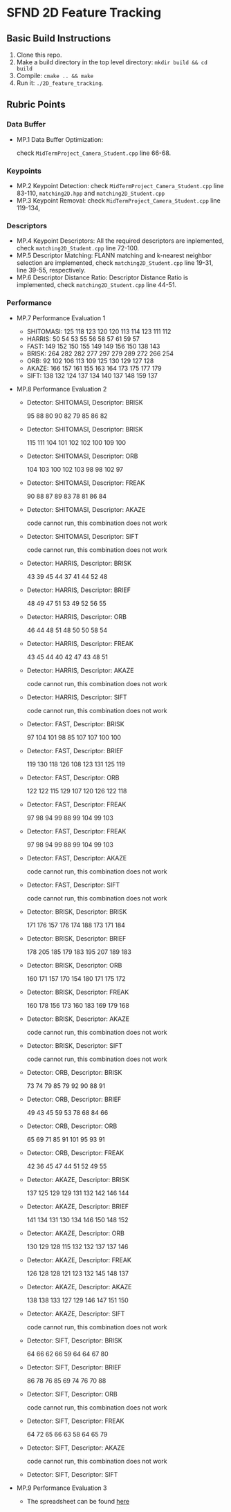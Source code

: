 # SFND 2D Feature Tracking

## Basic Build Instructions

1. Clone this repo.
2. Make a build directory in the top level directory: `mkdir build && cd build`
3. Compile: `cmake .. && make`
4. Run it: `./2D_feature_tracking`.

## Rubric Points

### Data Buffer
- MP.1 Data Buffer Optimization: 

  check `MidTermProject_Camera_Student.cpp` line 66-68.
### Keypoints
- MP.2 Keypoint Detection:
  check `MidTermProject_Camera_Student.cpp` line 83-110, `matching2D.hpp` and `matching2D_Student.cpp`
- MP.3 Keypoint Removal:
  check `MidTermProject_Camera_Student.cpp` line 119-134,
### Descriptors
- MP.4 Keypoint Descriptors:
  All the required descriptors are inplemented, check `matching2D_Student.cpp` line 72-100.
- MP.5 Descriptor Matching:
  FLANN matching and k-nearest neighbor selection are implemented, check `matching2D_Student.cpp` line 19-31, line 39-55, respectively.
- MP.6 Descriptor Distance Ratio:
  Descriptor Distance Ratio is implemented, check `matching2D_Student.cpp` line 44-51.
### Performance
- MP.7 Performance Evaluation 1

  - SHITOMASI: 125 118 123 120 120 113 114 123 111 112
  - HARRIS: 50 54 53 55 56 58 57 61 59 57 
  - FAST: 149 152 150 155 149 149 156 150 138 143 
  - BRISK: 264 282 282 277 297 279 289 272 266 254 
  - ORB: 92 102 106 113 109 125 130 129 127 128 
  - AKAZE: 166 157 161 155 163 164 173 175 177 179
  - SIFT: 138 132 124 137 134 140 137 148 159 137
- MP.8 Performance Evaluation 2

  - Detector: SHITOMASI, Descriptor: BRISK
  
    95 88 80 90 82 79 85 86 82 
    
  - Detector: SHITOMASI, Descriptor: BRISK
    
    115 111 104 101 102 102 100 109 100 

  - Detector: SHITOMASI, Descriptor: ORB
    
    104 103 100 102 103 98 98 102 97 
  - Detector: SHITOMASI, Descriptor: FREAK
      
    90 88 87 89 83 78 81 86 84 
  - Detector: SHITOMASI, Descriptor: AKAZE
        
    code cannot run, this combination does not work
  - Detector: SHITOMASI, Descriptor: SIFT
        
    code cannot run, this combination does not work
    
  - Detector: HARRIS, Descriptor: BRISK
            
    43 39 45 44 37 41 44 52 48 
  - Detector: HARRIS, Descriptor: BRIEF
                
    48 49 47 51 53 49 52 56 55 
  - Detector: HARRIS, Descriptor: ORB
                
    46 44 48 51 48 50 50 58 54
  - Detector: HARRIS, Descriptor: FREAK
                    
    43 45 44 40 42 47 43 48 51 
  - Detector: HARRIS, Descriptor: AKAZE
                      
    code cannot run, this combination does not work
  - Detector: HARRIS, Descriptor: SIFT
                        
    code cannot run, this combination does not work
  - Detector: FAST, Descriptor: BRISK
  
    97 104 101 98 85 107 107 100 100 
  - Detector: FAST, Descriptor: BRIEF
  
    119 130 118 126 108 123 131 125 119 
  - Detector: FAST, Descriptor: ORB
  
    122 122 115 129 107 120 126 122 118
  - Detector: FAST, Descriptor: FREAK
  
    97 98 94 99 88 99 104 99 103 
  - Detector: FAST, Descriptor: FREAK
  
    97 98 94 99 88 99 104 99 103 
  - Detector: FAST, Descriptor: AKAZE
                      
    code cannot run, this combination does not work
  - Detector: FAST, Descriptor: SIFT
                        
    code cannot run, this combination does not work
  - Detector: BRISK, Descriptor: BRISK
    
    171 176 157 176 174 188 173 171 184 
  - Detector: BRISK, Descriptor: BRIEF
      
    178 205 185 179 183 195 207 189 183 
  - Detector: BRISK, Descriptor: ORB
        
    160 171 157 170 154 180 171 175 172 
  - Detector: BRISK, Descriptor: FREAK
          
    160 178 156 173 160 183 169 179 168 
  - Detector: BRISK, Descriptor: AKAZE
                        
    code cannot run, this combination does not work
  - Detector: BRISK, Descriptor: SIFT
                          
    code cannot run, this combination does not work
  - Detector: ORB, Descriptor: BRISK
    
    73 74 79 85 79 92 90 88 91 
  - Detector: ORB, Descriptor: BRIEF
    
    49 43 45 59 53 78 68 84 66 
  - Detector: ORB, Descriptor: ORB
      
    65 69 71 85 91 101 95 93 91 
  - Detector: ORB, Descriptor: FREAK
    
    42 36 45 47 44 51 52 49 55 
  - Detector: AKAZE, Descriptor: BRISK
    
    137 125 129 129 131 132 142 146 144 
  - Detector: AKAZE, Descriptor: BRIEF
  
    141 134 131 130 134 146 150 148 152
    
  - Detector: AKAZE, Descriptor: ORB
    
    130 129 128 115 132 132 137 137 146
  - Detector: AKAZE, Descriptor: FREAK
  
    126 128 128 121 123 132 145 148 137 
    
  - Detector: AKAZE, Descriptor: AKAZE
    
    138 138 133 127 129 146 147 151 150 
  - Detector: AKAZE, Descriptor: SIFT
      
    code cannot run, this combination does not work
  - Detector: SIFT, Descriptor: BRISK
    
    64 66 62 66 59 64 64 67 80 
  - Detector: SIFT, Descriptor: BRIEF
      
    86 78 76 85 69 74 76 70 88 
  - Detector: SIFT, Descriptor: ORB
  
    code cannot run, this combination does not work
  - Detector: SIFT, Descriptor: FREAK
  
    64 72 65 66 63 58 64 65 79 
  - Detector: SIFT, Descriptor: AKAZE
    
    code cannot run, this combination does not work
  - Detector: SIFT, Descriptor: SIFT
- MP.9 Performance Evaluation 3
  - The spreadsheet can be found [here](https://docs.google.com/spreadsheets/d/1uxNoxjb7APyzbs_wWEZHTDqBL1qvrkhQDfxyXEYi0ek/edit?usp=sharing)